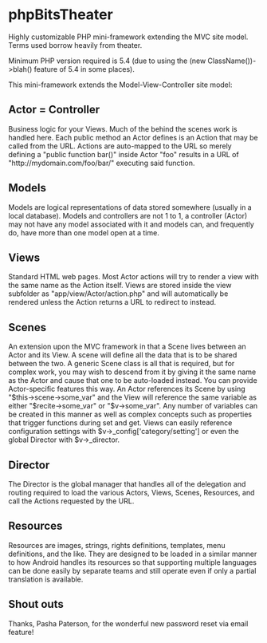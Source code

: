 phpBitsTheater
==============

Highly customizable PHP mini-framework extending the MVC site model. Terms used borrow heavily from theater.

Minimum PHP version required is 5.4 (due to using the (new ClassName())->blah() feature of 5.4 in some places).

This mini-framework extends the Model-View-Controller site model:

<h2>Actor = Controller</h2>
    Business logic for your Views. Much of the behind the scenes work is handled here. Each public method an Actor
    defines is an Action that may be called from the URL. Actions are auto-mapped to the URL so merely defining
    a "public function bar()" inside Actor "foo" results in a URL of "http://mydomain.com/foo/bar/" executing
    said function.

<h2>Models</h2>
    Models are logical representations of data stored somewhere (usually in a local database).
    Models and controllers are not 1 to 1, a controller (Actor) may not have any model associated with it and 
    models can, and frequently do, have more than one model open at a time.
    
<h2>Views</h2>
    Standard HTML web pages. Most Actor actions will try to render a view with the same name as the Action itself.
    Views are stored inside the view subfolder as "app/view/Actor/action.php" and will automatically be rendered
    unless the Action returns a URL to redirect to instead.
    
<h2>Scenes</h2>
    An extension upon the MVC framework in that a Scene lives between an Actor and its View. A scene will define
    all the data that is to be shared between the two. A generic Scene class is all that is required, but for 
    complex work, you may wish to descend from it by giving it the same name as the Actor and cause that one to
    be auto-loaded instead. You can provide Actor-specific features this way.  
      An Actor references its Scene by using "$this->scene->some_var" and the View will reference the same 
    variable as either "$recite->some_var" or "$v->some_var".  Any number of variables can be created in this 
    manner as well as complex concepts such as properties that trigger functions during set and get.
    Views can easily reference configuration settings with $v->_config['category/setting'] or even the global
    Director with $v->_director.
    
<h2>Director</h2>
    The Director is the global manager that handles all of the delegation and routing required to load the various
    Actors, Views, Scenes, Resources, and call the Actions requested by the URL.
    
<h2>Resources</h2>
    Resources are images, strings, rights definitions, templates, menu definitions, and the like. They are designed
    to be loaded in a similar manner to how Android handles its resources so that supporting multiple languages
    can be done easily by separate teams and still operate even if only a partial translation is available.
    
<h2>Shout outs</h2>
    Thanks, Pasha Paterson, for the wonderful new password reset via email feature!
	
